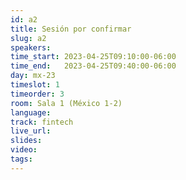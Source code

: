 ```yaml
---
id: a2
title: Sesión por confirmar
slug: a2
speakers:
time_start: 2023-04-25T09:10:00-06:00
time_end:   2023-04-25T09:40:00-06:00
day: mx-23
timeslot: 1
timeorder: 3
room: Sala 1 (México 1-2)
language: 
track: fintech
live_url: 
slides: 
video: 
tags: 
---
```



